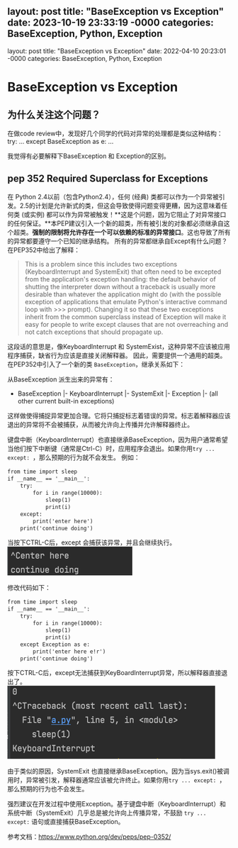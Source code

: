 layout: post
title: "BaseException vs Exception"
date: 2023-10-19 23:33:19 -0000
categories: BaseException, Python, Exception
---

layout: post
title: "BaseException vs Exception"
date: 2022-04-10 20:23:01 -0000
categories: BaseException, Python, Exception

# BaseException vs Exception
## 为什么关注这个问题？
在做code review中，发现好几个同学的代码对异常的处理都是类似这种结构：
try:
    ...
except BaseException as e:
    ...

我觉得有必要解释下BaseException 和 Exception的区别。
## pep 352 Required Superclass for Exceptions

在 Python 2.4以前（包含Python2.4），任何 (经典) 类都可以作为一个异常被引发。2.5的计划是允许新式的类，但这会导致使得问题变得更糟，因为这意味着任何类 (或实例) 都可以作为异常被触发！**这是个问题，因为它阻止了对异常接口的任何保证。**本PEP建议引入一个新的超类，所有被引发的对象都必须继承自这个超类。**强制的限制将允许存在一个可以依赖的标准的异常接口**。这也导致了所有的异常都要遵守一个已知的继承结构。
所有的异常都继承自Except有什么问题？
在PEP352中给出了解释：

> This is a problem since this includes two exceptions (KeyboardInterrupt and SystemExit) that often need to be excepted from the application's exception handling: the default behavior of shutting the interpreter down without a traceback is usually more desirable than whatever the application might do (with the possible exception of applications that emulate Python's interactive command loop with >>> prompt). Changing it so that these two exceptions inherit from the common superclass instead of Exception will make it easy for people to write except clauses that are not overreaching and not catch exceptions that should propagate up.

这段话的意思是，像KeyboardInterrupt 和 SystemExist，这种异常不应该被应用程序捕获，缺省行为应该是直接关闭解释器。
因此，需要提供一个通用的超类。在PEP352中引入了一个新的类 `BaseException`，继承关系如下：

从BaseException 派生出来的异常有：
- BaseException
  |- KeyboardInterrupt
  |- SystemExit
  |- Exception
     |- (all other current built-in exceptions)

这样做使得捕捉异常更加合理。它将只捕捉标志着错误的异常。标志着解释器应该退出的异常将不会被捕获，从而被允许向上传播并允许解释器终止。

键盘中断（KeyboardInterrupt）也直接继承BaseException，因为用户通常希望当他们按下中断键（通常是Ctrl-C）时，应用程序会退出。如果你用`try ... except: `，那么预期的行为就不会发生。
例如：
```
from time import sleep 
if __name__ == '__main__': 
    try: 
        for i in range(10000): 
            sleep(1) 
            print(i) 
    except: 
        print('enter here') 
    print('continue doing') 
```
当按下CTRL-C后，except 会捕获该异常，并且会继续执行。
![](media/16391164526162/16406613511960.png)

修改代码如下：

```
from time import sleep
if __name__ == '__main__':
    try:
        for i in range(10000):
            sleep(1)
            print(i)
    except Exception as e:
        print('enter here e!r')
    print('continue doing')
```
按下CTRL-C后，except无法捕获到KeyBoardInterrupt异常，所以解释器直接退出了。
![](media/16391164526162/16406614384371.png)


由于类似的原因，SystemExit 也直接继承BaseException。因为当sys.exit()被调用时，异常被引发，解释器通常应该被允许终止。如果你用`try ... except: `，那么预期的行为也不会发生。

强烈建议在开发过程中使用Exception。基于键盘中断（KeyboardInterrupt）和系统中断（SystemExit）几乎总是被允许向上传播异常，不鼓励 `try ... except:` 语句或直接捕获BaseException。

参考文档：https://www.python.org/dev/peps/pep-0352/